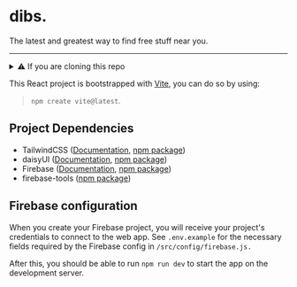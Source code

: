 # dibs.

The latest and greatest way to find free stuff near you.

---

<details>
<summary>⚠️ If you are cloning this repo</summary>

Be sure to install project dependencies before running for the first time by using:

```
npm i
```

</details>

This React project is bootstrapped with [Vite](https://vitejs.dev), you can do so by using:

> `npm create vite@latest`.

## Project Dependencies

- TailwindCSS ([Documentation](https://tailwindcss.com/docs/), [npm package](https://www.npmjs.com/package/tailwindcss))
- daisyUI ([Documentation](https://daisyui.com/docs/), [npm package](https://www.npmjs.com/package/daisyui))
- Firebase ([Documentation](https://firebase.google.com/docs), [npm package](https://www.npmjs.com/package/firebase))
- firebase-tools ([npm package](https://www.npmjs.com/package/firebase-tools))

## Firebase configuration

When you create your Firebase project, you will receive your project's credentials to connect to the web app. See `.env.example` for the necessary fields required by the Firebase config in `/src/config/firebase.js.`

After this, you should be able to run `npm run dev` to start the app on the development server.
